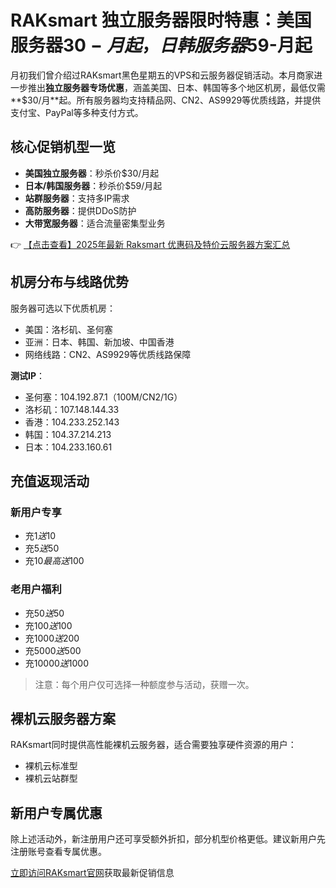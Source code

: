 # RAKsmart 独立服务器限时特惠：美国服务器$30-月起，日韩服务器$59-月起

月初我们曾介绍过RAKsmart黑色星期五的VPS和云服务器促销活动。本月商家进一步推出**独立服务器专场优惠**，涵盖美国、日本、韩国等多个地区机房，最低仅需**$30/月**起。所有服务器均支持精品网、CN2、AS9929等优质线路，并提供支付宝、PayPal等多种支付方式。

## 核心促销机型一览

- **美国独立服务器**：秒杀价$30/月起
- **日本/韩国服务器**：秒杀价$59/月起
- **站群服务器**：支持多IP需求
- **高防服务器**：提供DDoS防护
- **大带宽服务器**：适合流量密集型业务

👉 [【点击查看】2025年最新 Raksmart 优惠码及特价云服务器方案汇总](https://bit.ly/raksmart)

## 机房分布与线路优势

服务器可选以下优质机房：
- 美国：洛杉矶、圣何塞
- 亚洲：日本、韩国、新加坡、中国香港
- 网络线路：CN2、AS9929等优质线路保障

**测试IP**：
- 圣何塞：104.192.87.1（100M/CN2/1G）
- 洛杉矶：107.148.144.33
- 香港：104.233.252.143
- 韩国：104.37.214.213
- 日本：104.233.160.61

## 充值返现活动

### 新用户专享
- 充$1送$10
- 充$5送$50
- 充$10最高送$100

### 老用户福利
- 充$50送$50
- 充$100送$100
- 充$1000送$200
- 充$5000送$500
- 充$10000送$1000

> 注意：每个用户仅可选择一种额度参与活动，获赠一次。

## 裸机云服务器方案

RAKsmart同时提供高性能裸机云服务器，适合需要独享硬件资源的用户：
- 裸机云标准型
- 裸机云站群型

## 新用户专属优惠

除上述活动外，新注册用户还可享受额外折扣，部分机型价格更低。建议新用户先注册账号查看专属优惠。

[立即访问RAKsmart官网](https://bit.ly/raksmart)获取最新促销信息